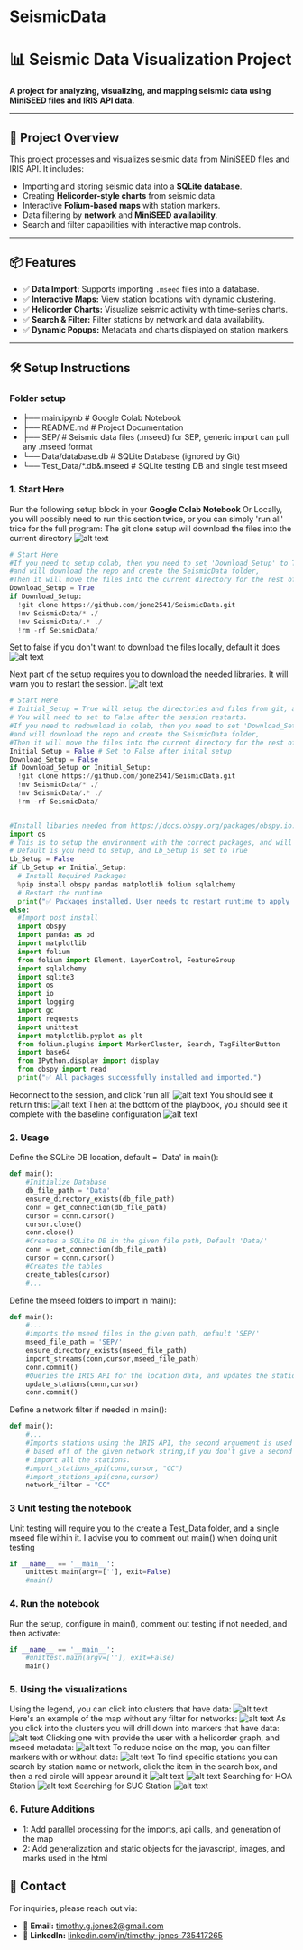 # SeismicData
# 📊 **Seismic Data Visualization Project**

**A project for analyzing, visualizing, and mapping seismic data using MiniSEED files and IRIS API data.**

---

## 🚀 **Project Overview**

This project processes and visualizes seismic data from MiniSEED files and IRIS API. It includes:
- Importing and storing seismic data into a **SQLite database**.
- Creating **Helicorder-style charts** from seismic data.
- Interactive **Folium-based maps** with station markers.
- Data filtering by **network** and **MiniSEED availability**.
- Search and filter capabilities with interactive map controls.

---

## 📦 **Features**

- ✅ **Data Import:** Supports importing `.mseed` files into a database.
- ✅ **Interactive Maps:** View station locations with dynamic clustering.
- ✅ **Helicorder Charts:** Visualize seismic activity with time-series charts.
- ✅ **Search & Filter:** Filter stations by network and data availability.
- ✅ **Dynamic Popups:** Metadata and charts displayed on station markers.

---

## 🛠️ **Setup Instructions**
### **Folder setup**
- ├── main.ipynb            # Google Colab Notebook
- ├── README.md             # Project Documentation
- ├── SEP/                 # Seismic data files (.mseed) for SEP, generic import can pull any .mseed format
- └── Data/database.db           # SQLite Database (ignored by Git)
- └── Test_Data/*.db&.mseed      # SQLite testing DB and single test mseed
### **1. Start Here**

Run the following setup block in your **Google Colab Notebook** Or Locally,
you will possibly need to run this section twice, or you can simply 'run all' trice for the full program:
The git clone setup will download the files into the current directory
![alt text](git_clone_true.png)
```python
# Start Here
#If you need to setup colab, then you need to set 'Download_Setup' to True
#and will download the repo and create the SeismicData folder,
#Then it will move the files into the current directory for the rest of the workbook
Download_Setup = True
if Download_Setup:
  !git clone https://github.com/jone2541/SeismicData.git
  !mv SeismicData/* ./
  !mv SeismicData/.* ./
  !rm -rf SeismicData/
```
Set to false if you don't want to download the files locally, default it does
![alt text](git_clone_false.png)


Next part of the setup requires you to download the needed libraries.
It will warn you to restart the session.
![alt text](Setup_2.png)
```python
# Start Here
# Initial_Setup = True will setup the directories and files from git, and the libraries.
# You will need to set to False after the session restarts.
#If you need to redownload in colab, then you need to set 'Download_Setup' to True
#and will download the repo and create the SeismicData folder,
#Then it will move the files into the current directory for the rest of the workbook.
Initial_Setup = False # Set to False after inital setup
Download_Setup = False
if Download_Setup or Initial_Setup:
  !git clone https://github.com/jone2541/SeismicData.git
  !mv SeismicData/* ./
  !mv SeismicData/.* ./
  !rm -rf SeismicData/


#Install libaries needed from https://docs.obspy.org/packages/obspy.io.mseed.html
import os
# This is to setup the environment with the correct packages, and will restart the session for colab
# Default is you need to setup, and Lb_Setup is set to True
Lb_Setup = False
if Lb_Setup or Initial_Setup:
  # Install Required Packages
  %pip install obspy pandas matplotlib folium sqlalchemy
  # Restart the runtime
  print("✅ Packages installed. User needs to restart runtime to apply changes...")
else:
  #Import post install
  import obspy
  import pandas as pd
  import matplotlib
  import folium
  from folium import Element, LayerControl, FeatureGroup
  import sqlalchemy
  import sqlite3
  import os
  import io
  import logging
  import gc
  import requests
  import unittest
  import matplotlib.pyplot as plt
  from folium.plugins import MarkerCluster, Search, TagFilterButton
  import base64
  from IPython.display import display
  from obspy import read
  print("✅ All packages successfully installed and imported.")
```
Reconnect to the session, and click 'run all'
![alt text](Setup_7.png)
You should see it return this:
![alt text](Setup_3.png)
Then at the bottom of the playbook, you should see it complete with the baseline configuration
![alt text](Setup_6.png)
### **2. Usage**
Define the SQLite DB location, default = 'Data' in main():
```python
def main():
    #Initialize Database
    db_file_path = 'Data'
    ensure_directory_exists(db_file_path)
    conn = get_connection(db_file_path)
    cursor = conn.cursor()
    cursor.close()
    conn.close()
    #Creates a SQLite DB in the given file path, Default 'Data/'
    conn = get_connection(db_file_path)
    cursor = conn.cursor()
    #Creates the tables
    create_tables(cursor)
    #...
```
Define the mseed folders to import in main():
```python
def main():
    #...
    #imports the mseed files in the given path, default 'SEP/'
    mseed_file_path = 'SEP/'
    ensure_directory_exists(mseed_file_path)
    import_streams(conn,cursor,mseed_file_path)
    conn.commit()
    #Queries the IRIS API for the location data, and updates the station table
    update_stations(conn,cursor)
    conn.commit()
```
Define a network filter if needed in main():    
```python
def main():
    #...
    #Imports stations using the IRIS API, the second arguement is used to filter
    # based off of the given network string,if you don't give a second arguement it will
    # import all the stations.
    #import_stations_api(conn,cursor, "CC")
    #import_stations_api(conn,cursor)
    network_filter = "CC"
```
### **3 Unit testing the notebook**
Unit testing will require you to the create a Test_Data folder, and a single mseed file within it.
I advise you to comment out main() when doing unit testing
```python
if __name__ == '__main__':
    unittest.main(argv=[''], exit=False)
    #main()
```
### **4. Run the notebook**
Run the setup, configure in main(), comment out testing if not needed, and then activate:
```python
if __name__ == '__main__':
    #unittest.main(argv=[''], exit=False)
    main()
```
### **5. Using the visualizations**
Using the legend, you can click into clusters that have data:
![alt text](legend.png)
Here's an example of the map without any filter for networks:
![alt text](All_stations.png)
As you click into the clusters you will drill down into markers that have data:
![alt text](Data_markers.png)
Clicking one with provide the user with a helicorder graph, and mseed metadata:
![alt text](Graph_metadata.png)
To reduce noise on the map, you can filter markers with or without data:
![alt text](Filter.png)
To find specific stations you can search by station name or network, 
click the item in the search box, and then a red circle will appear around it
![alt text](Search_1.png)
![alt text](Search_2.png)
Searching for HOA Station
![alt text](Search_3.png)
Searching for SUG Station
![alt text](Search_4.png)
### **6. Future Additions**
- 1: Add parallel processing for the imports, api calls, and generation of the map
- 2: Add generalization and static objects for the javascript, images, and marks used in the html

## 📧 Contact
For inquiries, please reach out via:
- 📧 **Email:** [timothy.g.jones2@gmail.com](mailto:timothy.g.jones2@gmail.com)  
- 🔗 **LinkedIn:** [linkedin.com/in/timothy-jones-735417265](https://linkedin.com/in/timothy-jones-735417265)
